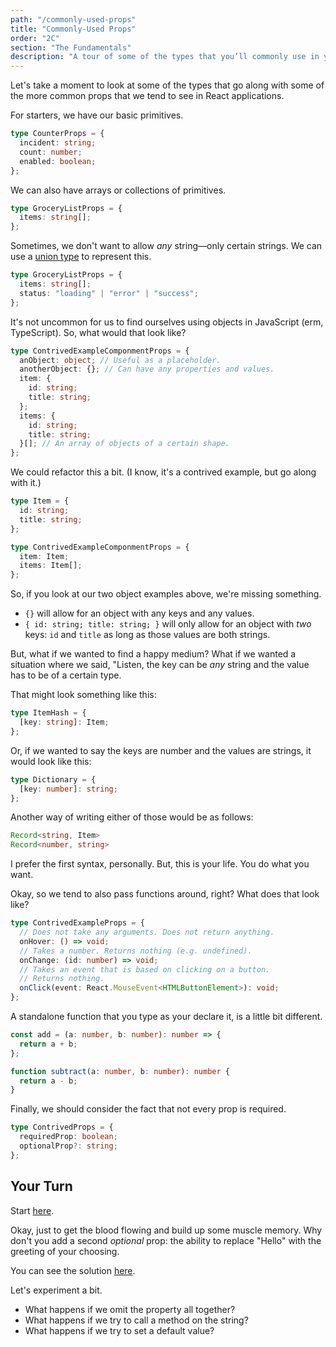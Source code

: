```yaml
---
path: "/commonly-used-props"
title: "Commonly-Used Props"
order: "2C"
section: "The Fundamentals"
description: "A tour of some of the types that you’ll commonly use in your React applications."
---
```


Let's take a moment to look at some of the types that go along with some of the more common props that we tend to see in React applications.

For starters, we have our basic primitives.

```ts
type CounterProps = {
  incident: string;
  count: number;
  enabled: boolean;
};
```

We can also have arrays or collections of primitives.

```ts
type GroceryListProps = {
  items: string[];
};
```

Sometimes, we don't want to allow _any_ string—only certain strings. We can use a [union type][union] to represent this.

[union]: https://www.typescriptlang.org/docs/handbook/unions-and-intersections.html

```ts
type GroceryListProps = {
  items: string[];
  status: "loading" | "error" | "success";
};
```

It's not uncommon for us to find ourselves using objects in JavaScript (erm, TypeScript). So, what would that look like?

```ts
type ContrivedExampleComponmentProps = {
  anObject: object; // Useful as a placeholder.
  anotherObject: {}; // Can have any properties and values.
  item: {
    id: string;
    title: string;
  };
  items: {
    id: string;
    title: string;
  }[]; // An array of objects of a certain shape.
};
```

We could refactor this a bit. (I know, it's a contrived example, but go along with it.)

```ts
type Item = {
  id: string;
  title: string;
};

type ContrivedExampleComponmentProps = {
  item: Item;
  items: Item[];
};
```

So, if you look at our two object examples above, we're missing something.

- `{}` will allow for an object with any keys and any values.
- `{ id: string; title: string; }` will only allow for an object with _two_ keys: `id` and `title` as long as those values are both strings.

But, what if we wanted to find a happy medium? What if we wanted a situation where we said, "Listen, the key can be _any_ string and the value has to be of a certain type.

That might look something like this:

```ts
type ItemHash = {
  [key: string]: Item;
};
```

Or, if we wanted to say the keys are number and the values are strings, it would look like this:

```ts
type Dictionary = {
  [key: number]: string;
};
```

Another way of writing either of those would be as follows:

```ts
Record<string, Item>
Record<number, string>
```

I prefer the first syntax, personally. But, this is your life. You do what you want.

Okay, so we tend to also pass functions around, right? What does that look like?

```ts
type ContrivedExampleProps = {
  // Does not take any arguments. Does not return anything.
  onHover: () => void;
  // Takes a number. Returns nothing (e.g. undefined).
  onChange: (id: number) => void;
  // Takes an event that is based on clicking on a button.
  // Returns nothing.
  onClick(event: React.MouseEvent<HTMLButtonElement>): void;
};
```

A standalone function that you type as your declare it, is a little bit different.

```ts
const add = (a: number, b: number): number => {
  return a + b;
};

function subtract(a: number, b: number): number {
  return a - b;
}
```

Finally, we should consider the fact that not every prop is required.

```ts
type ContrivedProps = {
  requiredProp: boolean;
  optionalProp?: string;
};
```

## Your Turn

<!-- TODO: Consider making an intermediate sandbox between the very beginning that you did and where they should start. -->

Start [here][base].

[base]: https://codesandbox.io/s/name-tag-bts5l?file=/src/Application.tsx

Okay, just to get the blood flowing and build up some muscle memory. Why don't you add a second _optional_ prop: the ability to replace "Hello" with the greeting of your choosing.

You can see the solution [here][solution].

[solution]: https://codesandbox.io/s/name-tag-solution-slwmk?file=/src/Application.tsx

Let's experiment a bit.

- What happens if we omit the property all together?
- What happens if we try to call a method on the string?
- What happens if we try to set a default value?
